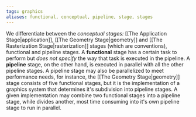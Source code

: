 ```yaml
---
tags: graphics
aliases: functional, conceptual, pipeline, stage, stages
---
```

We differentiate between the *conceptual stages:* [[The Application Stage|application]], [[The Geometry Stage|geometry]] and [[The Rasterization Stage|rasterization]] stages (which are conventions), functional and pipeline stages. 
A **functional** stage has a certain task to perform but *does not specify* the way that task is executed in the pipeline. 
A **pipeline** stage, on the other hand, is executed in parallel with all the other pipeline stages. A pipeline stage may also be parallelized to meet performance needs, for instance, the [[The Geometry Stage|geometry]] stage consists of five functional stages, but it is the implementation of a graphics system that determines it's subdivision into pipeline stages. A given implementation may combine two functional stages into a pipeline stage, while divides another, most time consuming into it's own pipeline stage to  run in parallel.
